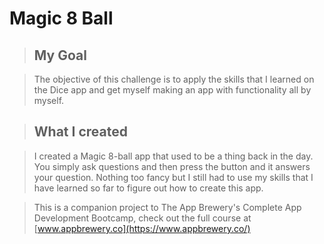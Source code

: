 # Magic 8 Ball

>## My Goal

>The objective of this challenge is to apply the skills that I learned on the Dice app and get myself making an app with functionality all by myself.

>## What I created

>I created a Magic 8-ball app that used to be a thing back in the day. You simply ask questions and then press the button and it answers your question. Nothing too fancy but I still had to use my skills that I have learned so far to figure out how to create this app.

>This is a companion project to The App Brewery's Complete App Development Bootcamp, check out the full course at [www.appbrewery.co](https://www.appbrewery.co/)


